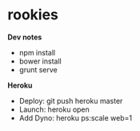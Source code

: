 rookies
=======

**Dev notes**
- npm install
- bower install
- grunt serve


**Heroku**
- Deploy:  git push heroku master
- Launch: heroku open
- Add Dyno: heroku ps:scale web=1
